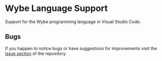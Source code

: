 # Wybe Language Support

Support for the Wybe programming language in Visual Studio Code.

## Bugs
If you happen to notice bugs or have suggestions for improvements visit the [issue section](https://github.com/CaviarChen/vscode-wybe) of the repository.